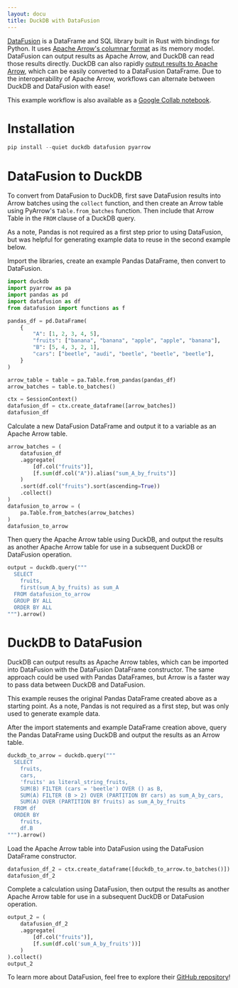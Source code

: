 ```yaml
---
layout: docu
title: DuckDB with DataFusion
---
```


[DataFusion](https://github.com/apache/arrow-datafusion-python/) is a DataFrame and SQL library built in Rust with bindings for Python. It uses [Apache Arrow's columnar format](https://arrow.apache.org/docs/format/Columnar.html) as its memory model.
DataFusion can output results as Apache Arrow, and DuckDB can read those results directly.
DuckDB can also rapidly [output results to Apache Arrow](export_arrow), which can be easily converted to a DataFusion DataFrame.
Due to the interoperability of Apache Arrow, workflows can alternate between DuckDB and DataFusion with ease!

This example workflow is also available as a [Google Collab notebook](https://colab.research.google.com/drive/1CHe6suiu7ZdDXejqJF6OacdXbJYpJoKr?usp=sharing).

# Installation

```python
pip install --quiet duckdb datafusion pyarrow
```

# DataFusion to DuckDB
To convert from DataFusion to DuckDB, first save DataFusion results into Arrow batches using the `collect` function, and then create an Arrow table using PyArrow's `Table.from_batches` function. Then include that Arrow Table in the `FROM` clause of a DuckDB query.

As a note, Pandas is not required as a first step prior to using DataFusion, but was helpful for generating example data to reuse in the second example below.

Import the libraries, create an example Pandas DataFrame, then convert to DataFusion.
```python
import duckdb
import pyarrow as pa
import pandas as pd
import datafusion as df
from datafusion import functions as f

pandas_df = pd.DataFrame(
    {
        "A": [1, 2, 3, 4, 5],
        "fruits": ["banana", "banana", "apple", "apple", "banana"],
        "B": [5, 4, 3, 2, 1],
        "cars": ["beetle", "audi", "beetle", "beetle", "beetle"],
    }
)

arrow_table = table = pa.Table.from_pandas(pandas_df)
arrow_batches = table.to_batches()

ctx = SessionContext()
datafusion_df = ctx.create_dataframe([arrow_batches])
datafusion_df
```

Calculate a new DataFusion DataFrame and output it to a variable as an Apache Arrow table.

```python
arrow_batches = (
    datafusion_df
    .aggregate(
        [df.col("fruits")],
        [f.sum(df.col("A")).alias("sum_A_by_fruits")]
    )
    .sort(df.col("fruits").sort(ascending=True))
    .collect()
)
datafusion_to_arrow = (
    pa.Table.from_batches(arrow_batches)
)
datafusion_to_arrow
```

Then query the Apache Arrow table using DuckDB, and output the results as another Apache Arrow table for use in a subsequent DuckDB or DataFusion operation.

```python
output = duckdb.query("""
  SELECT 
    fruits,
    first(sum_A_by_fruits) as sum_A
  FROM datafusion_to_arrow
  GROUP BY ALL
  ORDER BY ALL
""").arrow()
```

# DuckDB to DataFusion
DuckDB can output results as Apache Arrow tables, which can be imported into DataFusion with the DataFusion DataFrame constructor.  The same approach could be used with Pandas DataFrames, but Arrow is a faster way to pass data between DuckDB and DataFusion.

This example reuses the original Pandas DataFrame created above as a starting point. As a note, Pandas is not required as a first step, but was only used to generate example data.

After the import statements and example DataFrame creation above, query the Pandas DataFrame using DuckDB and output the results as an Arrow table.

```python
duckdb_to_arrow = duckdb.query("""
  SELECT
    fruits,
    cars,
    'fruits' as literal_string_fruits,
    SUM(B) FILTER (cars = 'beetle') OVER () as B,
    SUM(A) FILTER (B > 2) OVER (PARTITION BY cars) as sum_A_by_cars,
    SUM(A) OVER (PARTITION BY fruits) as sum_A_by_fruits
  FROM df
  ORDER BY
    fruits,
    df.B
""").arrow()
```

Load the Apache Arrow table into DataFusion using the DataFusion DataFrame constructor.

```python
datafusion_df_2 = ctx.create_dataframe([duckdb_to_arrow.to_batches()])
datafusion_df_2
```

Complete a calculation using DataFusion, then output the results as another Apache Arrow table for use in a subsequent DuckDB or DataFusion operation.


```python
output_2 = (
    datafusion_df_2
    .aggregate(
        [df.col("fruits")],
        [f.sum(df.col('sum_A_by_fruits'))]
    )
).collect()
output_2
```

To learn more about DataFusion, feel free to explore their [GitHub repository](https://github.com/apache/arrow-datafusion-python/)! 
